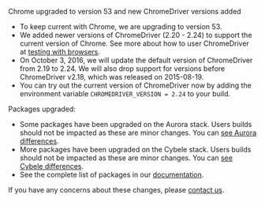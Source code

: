 Chrome upgraded to version 53 and new ChromeDriver versions added

* To keep current with Chrome, we are upgrading to version 53.
* We added newer versions of ChromeDriver (2.20 - 2.24) to support the current version of Chrome.  See more about how to user ChromeDriver at [testing with browsers](https://docs.snap-ci.com/the-ci-environment/testing-with-browsers/).
* On October 3, 2016, we will update the default version of ChromeDriver from 2.19 to 2.24.  We will also drop support for versions before ChromeDriver v2.18, which was released on 2015-08-19.
* You can try out the current version of ChromeDriver now by adding the environment variable `CHROMEDRIVER_VERSION = 2.24` to your build.

Packages upgraded:

* Some packages have been upgraded on the Aurora stack. Users builds should not be impacted as these are minor changes. You can [see Aurora differences](https://s3.amazonaws.com/whats-new-prod/assets/packages/centos/diff-415-to-1021.html).
* More packages have been upgraded on the Cybele stack. Users builds should not be impacted as these are minor changes. You can [see Cybele differences](https://s3.amazonaws.com/whats-new-prod/assets/packages/ubuntu/diff-119-to-1039.html).
* See the complete list of packages in our [documentation](https://docs.snap-ci.com/the-ci-environment/complete-package-list/).

If you have any concerns about these changes, please [contact us](https://snap-ci.com/contact-us).
